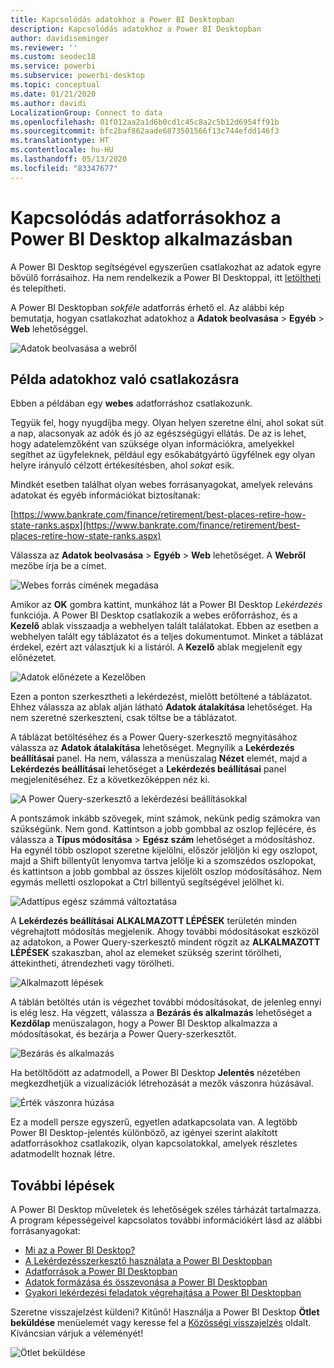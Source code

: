 ```yaml
---
title: Kapcsolódás adatokhoz a Power BI Desktopban
description: Kapcsolódás adatokhoz a Power BI Desktopban
author: davidiseminger
ms.reviewer: ''
ms.custom: seodec18
ms.service: powerbi
ms.subservice: powerbi-desktop
ms.topic: conceptual
ms.date: 01/21/2020
ms.author: davidi
LocalizationGroup: Connect to data
ms.openlocfilehash: 01f012aa2a1d6b0cd1c45c8a2c5b12d6954ff91b
ms.sourcegitcommit: bfc2baf862aade6873501566f13c744efdd146f3
ms.translationtype: HT
ms.contentlocale: hu-HU
ms.lasthandoff: 05/13/2020
ms.locfileid: "83347677"
---
```

# <a name="connect-to-data-sources-in-power-bi-desktop"></a>Kapcsolódás adatforrásokhoz a Power BI Desktop alkalmazásban

A Power BI Desktop segítségével egyszerűen csatlakozhat az adatok egyre bővülő forrásaihoz. Ha nem rendelkezik a Power BI Desktoppal, itt [letöltheti](https://go.microsoft.com/fwlink/?LinkID=521662) és telepítheti.

A Power BI Desktopban *sokféle* adatforrás érhető el. Az alábbi kép bemutatja, hogyan csatlakozhat adatokhoz a **Adatok beolvasása** > **Egyéb** > **Web** lehetőséggel.

![Adatok beolvasása a webről](media/desktop-connect-to-data/get-data-from-the-web.png)

## <a name="example-of-connecting-to-data"></a>Példa adatokhoz való csatlakozásra

Ebben a példában egy **webes** adatforráshoz csatlakozunk.

Tegyük fel, hogy nyugdíjba megy. Olyan helyen szeretne élni, ahol sokat süt a nap, alacsonyak az adók és jó az egészségügyi ellátás. De az is lehet, hogy adatelemzőként van szüksége olyan információkra, amelyekkel segíthet az ügyfeleknek, például egy esőkabátgyártó ügyfélnek egy olyan helyre irányuló célzott értékesítésben, ahol *sokat* esik.

Mindkét esetben találhat olyan webes forrásanyagokat, amelyek releváns adatokat és egyéb információkat biztosítanak:

[https://www.bankrate.com/finance/retirement/best-places-retire-how-state-ranks.aspx](https://www.bankrate.com/finance/retirement/best-places-retire-how-state-ranks.aspx)

Válassza az **Adatok beolvasása** > **Egyéb** > **Web** lehetőséget. A **Webről** mezőbe írja be a címet.

![Webes forrás címének megadása](media/desktop-connect-to-data/connecttodata_3.png)

Amikor az **OK** gombra kattint, munkához lát a Power BI Desktop *Lekérdezés* funkciója. A Power BI Desktop csatlakozik a webes erőforráshoz, és a **Kezelő** ablak visszaadja a webhelyen talált találatokat. Ebben az esetben a webhelyen talált egy táblázatot és a teljes dokumentumot. Minket a táblázat érdekel, ezért azt választjuk ki a listáról. A **Kezelő** ablak megjelenít egy előnézetet.

![Adatok előnézete a Kezelőben](media/desktop-connect-to-data/datasources_fromnavigatordialog.png)

Ezen a ponton szerkesztheti a lekérdezést, mielőtt betöltené a táblázatot. Ehhez válassza az ablak alján látható **Adatok átalakítása** lehetőséget. Ha nem szeretné szerkeszteni, csak töltse be a táblázatot.

A táblázat betöltéséhez és a Power Query-szerkesztő megnyitásához válassza az **Adatok átalakítása** lehetőséget. Megnyílik a **Lekérdezés beállításai** panel. Ha nem, válassza a menüszalag **Nézet** elemét, majd a **Lekérdezés beállításai** lehetőséget a **Lekérdezés beállításai** panel megjelenítéséhez. Ez a következőképpen néz ki.

![A Power Query-szerkesztő a lekérdezési beállításokkal](media/desktop-connect-to-data/designer_gsg_editquery.png)

A pontszámok inkább szövegek, mint számok, nekünk pedig számokra van szükségünk. Nem gond. Kattintson a jobb gombbal az oszlop fejlécére, és válassza a **Típus módosítása** >  **Egész szám** lehetőséget a módosításhoz. Ha egynél több oszlopot szeretne kijelölni, először jelöljön ki egy oszlopot, majd a Shift billentyűt lenyomva tartva jelölje ki a szomszédos oszlopokat, és kattintson a jobb gombbal az összes kijelölt oszlop módosításához. Nem egymás melletti oszlopokat a Ctrl billentyű segítségével jelölhet ki.

![Adattípus egész számmá változtatása](media/desktop-connect-to-data/designer_gsg_changedatatype.png)

A **Lekérdezés beállításai** **ALKALMAZOTT LÉPÉSEK** területén minden végrehajtott módosítás megjelenik. Ahogy további módosításokat eszközöl az adatokon, a Power Query-szerkesztő mindent rögzít az **ALKALMAZOTT LÉPÉSEK** szakaszban, ahol az elemeket szükség szerint törölheti, áttekintheti, átrendezheti vagy törölheti.

![Alkalmazott lépések](media/desktop-connect-to-data/designer_gsg_appliedsteps_changedtype.png)

A táblán betöltés után is végezhet további módosításokat, de jelenleg ennyi is elég lesz. Ha végzett, válassza a **Bezárás és alkalmazás** lehetőséget a **Kezdőlap** menüszalagon, hogy a Power BI Desktop alkalmazza a módosításokat, és bezárja a Power Query-szerkesztőt.

![Bezárás és alkalmazás](media/desktop-connect-to-data/connecttodata_closenload.png)

Ha betöltődött az adatmodell, a Power BI Desktop **Jelentés** nézetében megkezdhetjük a vizualizációk létrehozását a mezők vászonra húzásával.

![Érték vászonra húzása](media/desktop-connect-to-data/connecttodata_dragontoreportview.png)

Ez a modell persze egyszerű, egyetlen adatkapcsolata van. A legtöbb Power BI Desktop-jelentés különböző, az igényei szerint alakított adatforrásokhoz csatlakozik, olyan kapcsolatokkal, amelyek részletes adatmodellt hoznak létre.

## <a name="next-steps"></a>További lépések
A Power BI Desktop műveletek és lehetőségek széles tárházát tartalmazza. A program képességeivel kapcsolatos további információkért lásd az alábbi forrásanyagokat:

* [Mi az a Power BI Desktop?](../fundamentals/desktop-what-is-desktop.md)
* [A Lekérdezésszerkesztő használata a Power BI Desktopban](../transform-model/desktop-query-overview.md)
* [Adatforrások a Power BI Desktopban](desktop-data-sources.md)
* [Adatok formázása és összevonása a Power BI Desktopban](desktop-shape-and-combine-data.md)
* [Gyakori lekérdezési feladatok végrehajtása a Power BI Desktopban](../transform-model/desktop-common-query-tasks.md)   

Szeretne visszajelzést küldeni? Kitűnő! Használja a Power BI Desktop **Ötlet beküldése** menüelemét vagy keresse fel a [Közösségi visszajelzés](https://community.powerbi.com/t5/Community-Feedback/bd-p/community-feedback) oldalt. Kíváncsian várjuk a véleményét!

![Ötlet beküldése](media/desktop-connect-to-data/sendfeedback.png)
